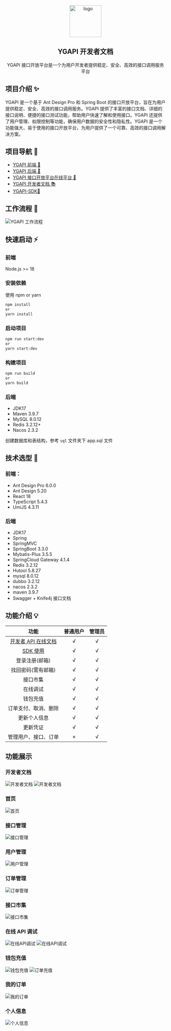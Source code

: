 <div align="center">
  <img data-type="dingtalk" src="https://cdn.jsdelivr.net/gh/ye-guo/Images/images/ygIcon512.png" width="100" alt="logo"/>
  <h2>YGAPI 开发者文档</h2>
  <p>YGAPI 接口开放平台是一个为用户开发者提供稳定、安全、高效的接口调用服务平台</p>
</div>

## 项目介绍 ✨

YGAPI 是一个基于 Ant Design Pro 和 Spring Boot 的接口开放平台，旨在为用户提供稳定、安全、高效的接口调用服务。YGAPI 提供了丰富的接口文档、详细的接口说明、便捷的接口测试功能，帮助用户快速了解和使用接口。YGAPI 还提供了用户管理、权限控制等功能，确保用户数据的安全性和隐私性。YGAPI 是一个功能强大、易于使用的接口开放平台，为用户提供了一个可靠、高效的接口调用解决方案。

## 项目导航 📌

- [YGAPI 前端 🔗 ](https://github.com/ye-guo/yeguo-api-frontend)
- [YGAPI 后端 🔗 ](https://github.com/ye-guo/yeguo-api-backend)
- [YGAPI 接口开放平台在线平台 🔗 ](#环境准备)
- [YGAPI 开发者文档 📚](https://apidocs.yeguo.icu)
- [YGAPI-SDK🧰](https://apidocs.yeguo.icu/guide/getting-started#%E5%BF%AB%E9%80%9F%E5%BC%80%E5%A7%8B)

## 工作流程 🔄

![YGAPI 工作流程](https://cdn.jsdelivr.net/gh/ye-guo/Images/images/api%E9%A1%B9%E7%9B%AE%E6%B5%81%E7%A8%8B%E5%9B%BE.jpg)

## 快速启动 ⚡

### 前端

Node.js >= 18

### 安装依赖

使用 npm or yarn

```bash
npm install
or
yarn install
```

### 启动项目

```bash
npm run start:dev
or
yarn start:dev
```

### 构建项目

```bash
npm run build
or
yarn build
```

### 后端

- JDK17
- Maven 3.9.7
- MySQL 8.0.12
- Redis 3.2.12+
- Nacos 2.3.2

创建数据库和表结构，参考 `sql` 文件夹下 app.sql 文件

## 技术选型 🧩

### 前端：

- Ant Design Pro 6.0.0
- Ant Design 5.20
- React 18
- TypeScript 5.4.3
- UmiJS 4.3.11

### 后端

- JDK17
- Spring
- SpringMVC
- SpringBoot 3.3.0
- Mybatis-Plus 3.5.5
- SpringCloud Gateway 4.1.4
- Redis 3.2.12
- Hutool 5.8.27
- mysql 8.0.12
- dubbo 3.2.12
- nacos 2.3.2
- maven 3.9.7
- Swagger + Knife4j 接口文档

## 功能介绍 💡

|                            功能                             | 普通用户 | 管理员 |
| :---------------------------------------------------------: | :------: | :----: |
|      [开发者 API 在线文档](https://apidocs.yeguo.icu)       |    √     |   √    |
| [SDK 使用](https://apidocs.yeguo.icu/guide/getting-started) |    √     |   √    |
|                       登录注册(邮箱)                        |    √     |   √    |
|                     找回密码(需有邮箱)                      |    √     |   √    |
|                          接口市集                           |    √     |   √    |
|                          在线调试                           |    √     |   √    |
|                          钱包充值                           |    √     |   √    |
|                    订单支付、取消、删除                     |    √     |   √    |
|                        更新个人信息                         |    √     |   √    |
|                          更新凭证                           |    √     |   √    |
|                    管理用户、接口、订单                     |    ×     |   √    |

## 功能展示

### 开发者文档

![开发者文档](https://cdn.jsdelivr.net/gh/ye-guo/Images/images/image-20240806093834756.png) ![开发者文档](https://cdn.jsdelivr.net/gh/ye-guo/Images/images/image-20240806094127748.png)

### 首页

![首页](https://cdn.jsdelivr.net/gh/ye-guo/Images/images/image-20240806093020891.png)

### 接口管理

![接口管理](https://cdn.jsdelivr.net/gh/ye-guo/Images/images/image-20240806093229796.png)

### 用户管理

![用户管理](https://cdn.jsdelivr.net/gh/ye-guo/Images/images/image-20240806093438601.png)

### 订单管理

![订单管理](https://cdn.jsdelivr.net/gh/ye-guo/Images/images/image-20240806093511968.png)

### 接口市集

![接口市集](https://cdn.jsdelivr.net/gh/ye-guo/Images/images/image-20240806093543196.png)

### 在线 API 调试

![在线API调试](https://cdn.jsdelivr.net/gh/ye-guo/Images/images/image-20240806094256719.png) ![在线API调试](https://cdn.jsdelivr.net/gh/ye-guo/Images/images/image-20240806094346032.png)

### 钱包充值

![钱包充值](https://cdn.jsdelivr.net/gh/ye-guo/Images/images/image-20240806094434489.png) ![订单充值](https://cdn.jsdelivr.net/gh/ye-guo/Images/images/image-20240806094534609.png)

### 我的订单

![我的订单](https://cdn.jsdelivr.net/gh/ye-guo/Images/images/image-20240806094614152.png)

### 个人信息

![个人信息](https://cdn.jsdelivr.net/gh/ye-guo/Images/images/image-20240806094725168.png)
